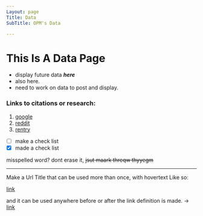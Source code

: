 ```yaml
---
Layout: page
Title: Data
SubTitle: OPM's Data

---
```


# This Is A Data Page
- display future data **_here_**
- also here. 
- need to work on data to post and display. 

### Links to citations or research: 
1. [google](www.google.com) 
2. [reddit](www.reddit.com)
3. [rentry](www.rentry.co)


- [ ] make a check list
- [x] made a check list

misspelled word? dont erase it, ~~jsut maark threqw thyyegm~~ 

***
Make a Url Title that can be used more than once, with hovertext Like so:



[Link]: /www.google.com "hover text" 

[link] 


and it can be used anywhere before or after the link definition is made. -> [link]
